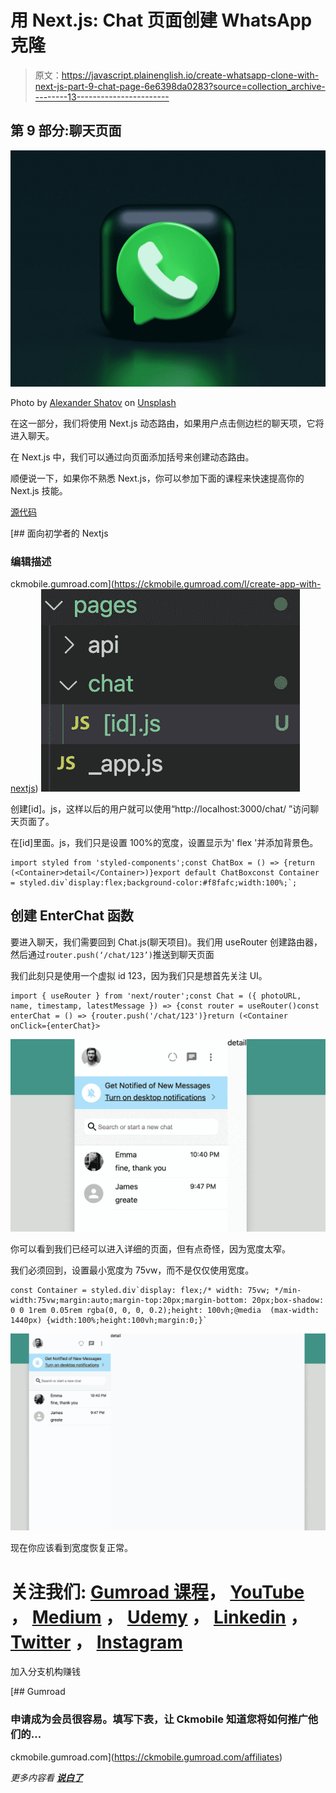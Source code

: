 # 用 Next.js: Chat 页面创建 WhatsApp 克隆

> 原文：<https://javascript.plainenglish.io/create-whatsapp-clone-with-next-js-part-9-chat-page-6e6398da0283?source=collection_archive---------13----------------------->

## 第 9 部分:聊天页面

![](img/e407a8390a9b39be210cf372d1a63d24.png)

Photo by [Alexander Shatov](https://unsplash.com/@alexbemore?utm_source=medium&utm_medium=referral) on [Unsplash](https://unsplash.com?utm_source=medium&utm_medium=referral)

在这一部分，我们将使用 Next.js 动态路由，如果用户点击侧边栏的聊天项，它将进入聊天。

在 Next.js 中，我们可以通过向页面添加括号来创建动态路由。

顺便说一下，如果你不熟悉 Next.js，你可以参加下面的课程来快速提高你的 Next.js 技能。

[源代码](https://www.youtube.com/channel/UCu4-4FnutvSHVo9WHvq80Ww/join)

[](https://ckmobile.gumroad.com/l/create-app-with-nextjs) [## 面向初学者的 Nextjs

### 编辑描述

ckmobile.gumroad.com](https://ckmobile.gumroad.com/l/create-app-with-nextjs) ![](img/dc453343ce729d766ae333d6d28a9418.png)

创建[id]。js，这样以后的用户就可以使用“http://localhost:3000/chat/ <some-id>”访问聊天页面了。</some-id>

在[id]里面。js，我们只是设置 100%的宽度，设置显示为' flex '并添加背景色。

```
import styled from 'styled-components';const ChatBox = () => {return (<Container>detail</Container>)}export default ChatBoxconst Container = styled.div`display:flex;background-color:#f8fafc;width:100%;`;
```

## 创建 EnterChat 函数

要进入聊天，我们需要回到 Chat.js(聊天项目)。我们用 useRouter 创建路由器，然后通过`router.push(‘/chat/123’)`推送到聊天页面

我们此刻只是使用一个虚拟 id 123，因为我们只是想首先关注 UI。

```
import { useRouter } from 'next/router';const Chat = ({ photoURL, name, timestamp, latestMessage }) => {const router = useRouter()const enterChat = () => {router.push('/chat/123')}return (<Container onClick={enterChat}>
```

![](img/0a2de7b922c11a345c27487f970c140d.png)

你可以看到我们已经可以进入详细的页面，但有点奇怪，因为宽度太窄。

我们必须回到<layout>，设置最小宽度为 75vw，而不是仅仅使用宽度。</layout>

```
const Container = styled.div`display: flex;/* width: 75vw; */min-width:75vw;margin:auto;margin-top:20px;margin-bottom: 20px;box-shadow: 0 0 1rem 0.05rem rgba(0, 0, 0, 0.2);height: 100vh;@media  (max-width: 1440px) {width:100%;height:100vh;margin:0;}`
```

![](img/bd1ab9b170dcbb54c7dff3aff92adef5.png)

现在你应该看到宽度恢复正常。

# 关注我们: [Gumroad 课程](https://app.gumroad.com/ckmobile)， [YouTube](https://www.youtube.com/channel/UCu4-4FnutvSHVo9WHvq80Ww?sub_confirmation=1) ， [Medium](https://ckmobile.medium.com/) ， [Udemy](https://www.udemy.com/user/cyruschan2/) ， [Linkedin](https://www.linkedin.com/company/ckmobi/) ， [Twitter](https://twitter.com/ckmobilejavasc1) ， [Instagram](https://www.instagram.com/ckmobile8050)

加入分支机构赚钱

[](https://ckmobile.gumroad.com/affiliates) [## Gumroad

### 申请成为会员很容易。填写下表，让 Ckmobile 知道您将如何推广他们的…

ckmobile.gumroad.com](https://ckmobile.gumroad.com/affiliates) 

*更多内容看* [***说白了***](http://plainenglish.io/)